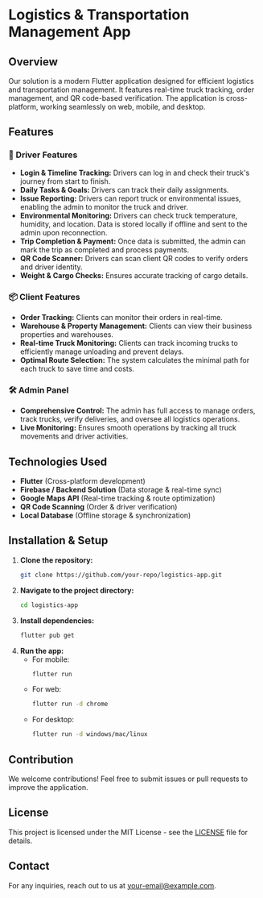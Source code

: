 # Logistics & Transportation Management App

## Overview
Our solution is a modern Flutter application designed for efficient logistics and transportation management. It features real-time truck tracking, order management, and QR code-based verification. The application is cross-platform, working seamlessly on web, mobile, and desktop.

## Features

### 🚛 Driver Features
- **Login & Timeline Tracking:** Drivers can log in and check their truck's journey from start to finish.
- **Daily Tasks & Goals:** Drivers can track their daily assignments.
- **Issue Reporting:** Drivers can report truck or environmental issues, enabling the admin to monitor the truck and driver.
- **Environmental Monitoring:** Drivers can check truck temperature, humidity, and location. Data is stored locally if offline and sent to the admin upon reconnection.
- **Trip Completion & Payment:** Once data is submitted, the admin can mark the trip as completed and process payments.
- **QR Code Scanner:** Drivers can scan client QR codes to verify orders and driver identity.
- **Weight & Cargo Checks:** Ensures accurate tracking of cargo details.

### 📦 Client Features
- **Order Tracking:** Clients can monitor their orders in real-time.
- **Warehouse & Property Management:** Clients can view their business properties and warehouses.
- **Real-time Truck Monitoring:** Clients can track incoming trucks to efficiently manage unloading and prevent delays.
- **Optimal Route Selection:** The system calculates the minimal path for each truck to save time and costs.

### 🛠️ Admin Panel
- **Comprehensive Control:** The admin has full access to manage orders, track trucks, verify deliveries, and oversee all logistics operations.
- **Live Monitoring:** Ensures smooth operations by tracking all truck movements and driver activities.

## Technologies Used
- **Flutter** (Cross-platform development)
- **Firebase / Backend Solution** (Data storage & real-time sync)
- **Google Maps API** (Real-time tracking & route optimization)
- **QR Code Scanning** (Order & driver verification)
- **Local Database** (Offline storage & synchronization)

## Installation & Setup
1. **Clone the repository:**
   ```bash
   git clone https://github.com/your-repo/logistics-app.git
   ```
2. **Navigate to the project directory:**
   ```bash
   cd logistics-app
   ```
3. **Install dependencies:**
   ```bash
   flutter pub get
   ```
4. **Run the app:**
   - For mobile:
     ```bash
     flutter run
     ```
   - For web:
     ```bash
     flutter run -d chrome
     ```
   - For desktop:
     ```bash
     flutter run -d windows/mac/linux
     ```

## Contribution
We welcome contributions! Feel free to submit issues or pull requests to improve the application.

## License
This project is licensed under the MIT License - see the [LICENSE](LICENSE) file for details.

## Contact
For any inquiries, reach out to us at [your-email@example.com](mailto:your-email@example.com).

